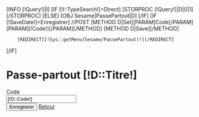 [INFO [!Query!]|I]
[IF [!I::TypeSearch!]=Direct]
    [STORPROC [!Query!]|D|0|1][/STORPROC]
[ELSE]
        [OBJ Sesame|PassePartout|D]
[/IF]
[IF [!SaveDate!]=Enregistrer]
        //POST
        [METHOD D|Set][PARAM]Code[/PARAM][PARAM][!Code!][/PARAM][/METHOD]
        [METHOD D|Save][/METHOD]

        [REDIRECT][!Sys::getMenu(Sesame/PassePartout)!][/REDIRECT]
[/IF]
<h1>Passe-partout [!D::Titre!]</h1>
<form class="form-horizontal" method="POST">
  <div class="form-group">
    <label class="col-sm-2 control-label">Code</label>
    <div class="col-sm-10">
        <input type="text" name="Code" value="[!D::Code!]" class="form-control">
    </div>
  </div>
    <div class="form-group">
        <label class="col-sm-2 control-label"></label>
        <div class="col-sm-10">
            <input type="submit" name="SaveDate" value="Enregistrer" class="btn btn-success"/>
            <a href="/[!Sys::CurrentMenu::Url!]" class="btn btn-danger">Retour</a>
        </div>
    </div>
</form>

